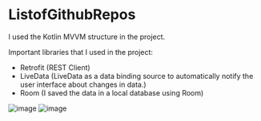 # ListofGithubRepos

I used the Kotlin MVVM structure in the project.

Important libraries that I used in the project:
- Retrofit (REST Client)
- LiveData (LiveData as a data binding source to automatically notify the user interface about changes in data.)
- Room (I saved the data in a local database using Room)

![image](https://covid19.kimozil.com/images/1.png) ![image](https://covid19.kimozil.com/images/2.png) 

